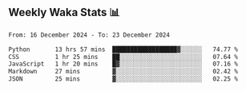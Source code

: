 ## Weekly Waka Stats 📊
<!--START_SECTION:waka-->

```txt
From: 16 December 2024 - To: 23 December 2024

Python       13 hrs 57 mins  ██████████████████▓░░░░░░   74.77 %
CSS          1 hr 25 mins    ██░░░░░░░░░░░░░░░░░░░░░░░   07.64 %
JavaScript   1 hr 20 mins    █▓░░░░░░░░░░░░░░░░░░░░░░░   07.16 %
Markdown     27 mins         ▓░░░░░░░░░░░░░░░░░░░░░░░░   02.42 %
JSON         25 mins         ▓░░░░░░░░░░░░░░░░░░░░░░░░   02.25 %
```

<!--END_SECTION:waka-->

<!--

Here are some ideas to get you started:

- 🔭 I’m currently working on (way to add branches committed on)
- 🌱 I’m currently learning Web Frameworks and Machine Learning! (Lisp, JS (react & angular), Python, and __)
- 💬 Ask me about ...
- 📫 How to reach me: 
- 😄 Pronouns: He/Him/His
- ⚡ Fun fact: ...

that-recsys-lab
-->
